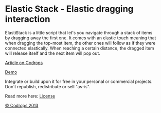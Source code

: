 
Elastic Stack - Elastic dragging interaction
=========

ElastiStack is a little script that let's you navigate through a stack of items by dragging away the first one. It comes with an elastic touch meaning that when dragging the top-most item, the other ones will follow as if they were connected elastically. When reaching a certain distance, the dragged item will release itself and the next item will pop out. 

[Article on Codrops](http://tympanus.net/codrops/?p=17004)

[Demo](http://tympanus.net/Development/ElasticStack/)

Integrate or build upon it for free in your personal or commercial projects. Don't republish, redistribute or sell "as-is". 

Read more here: [License](http://tympanus.net/codrops/licensing/)


[© Codrops 2013](http://www.codrops.com)